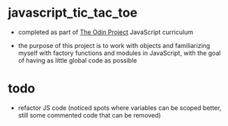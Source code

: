 # javascript_tic_tac_toe
- completed as part of [The Odin Project](https://www.theodinproject.com/lessons/javascript-tic-tac-toe) JavaScript curriculum

- the purpose of this project is to work with objects and familiarizing myself with factory functions and modules in JavaScript, with the goal of having as little global code as possible

# todo
- refactor JS code (noticed spots where variables can be scoped better, still some commented code that can be removed)